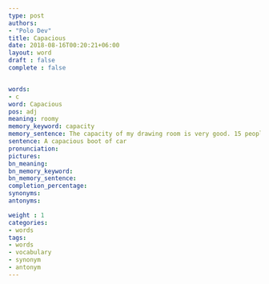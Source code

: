 ```yaml
---
type: post
authors:
- "Polo Dev"
title: Capacious
date: 2018-08-16T00:20:21+06:00
layout: word
draft : false
complete : false


words:
- c
word: Capacious
pos: adj
meaning: roomy
memory_keyword: capacity
memory_sentence: The capacity of my drawing room is very good. 15 people can sit together comfortably. This is very roomy
sentence: A capacious boot of car
pronunciation:
pictures:
bn_meaning: 
bn_memory_keyword: 
bn_memory_sentence:
completion_percentage:
synonyms:
antonyms:

weight : 1
categories:
- words
tags:
- words
- vocabulary
- synonym
- antonym
---
```

